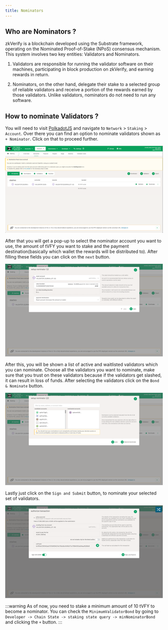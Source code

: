 ```yaml
---
title: Nominators
---
```


## Who are Nominators ?
zkVerify is a blockchain developed using the Substrate framework, operating on the Nominated Proof-of-Stake (NPoS) consensus mechanism. This system involves two key entities: Validators and Nominators.

1. Validators are responsible for running the validator software on their machines, participating in block production on zkVerify, and earning rewards in return.

2. Nominators, on the other hand, delegate their stake to a selected group of reliable validators and receive a portion of the rewards earned by those validators. Unlike validators, nominators do not need to run any software.

## How to nominate Validators ? 
You will need to visit [PolkadotJS](https://polkadot.js.org/apps/?rpc=wss%3A%2F%2Ftestnet-rpc.zkverify.io#/explorer) and navigate to ``Network`` > ``Staking`` > ``Account``. Over there you can find an option to nominate validators shown as ``+ Nominator``. Click on that to proceed further.

![alt_text](./img/nominators.png)

After that you will get a pop-up to select the nominator account you want to use, the amount of tVFY you want to stake and the payment destination(basically which wallet the rewards will be distributed to). After filling these fields you can click on the ``next`` button.

![alt_text](./img/step_1.png)

After this, you will be shown a list of active and waitlisted validators which you can nominate. Choose all the validators you want to nominate, make sure that you trust on these validators because if the validators get slashed, it can result in loss of funds. After selecting the validators click on the ``Bond & Nominate`` button.

![alt_text](./img/step_2.png)

Lastly just click on the ``Sign and Submit`` button, to nominate your selected set of validators.

![alt_text](./img/step_3.png)

:::warning
As of now, you need to stake a minimum amount of 10 tVFY to become a nominator.
You can check the `MinimumValidatorBond` by going to `Developer -> Chain State -> staking state query -> minNominatorBond` and clicking the ``+`` button. 
:::
